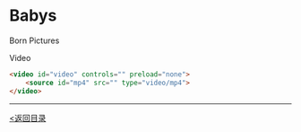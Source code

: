 # Babys

Born Pictures





Video

```html
<video id="video" controls="" preload="none">
    <source id="mp4" src="" type="video/mp4">
</video>
```









------

[<返回目录](https://weadar.github.io/index)